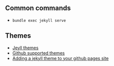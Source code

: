 

## Common commands
- ```bundle exec jekyll serve``` 

## Themes
- [Jeyll themes](https://jekyllrb.com/docs/themes/)
- [Github supported themes](https://pages.github.com/themes/)
- [Adding a jekyll theme to your github pages site](https://help.github.com/articles/adding-a-jekyll-theme-to-your-github-pages-site/)
